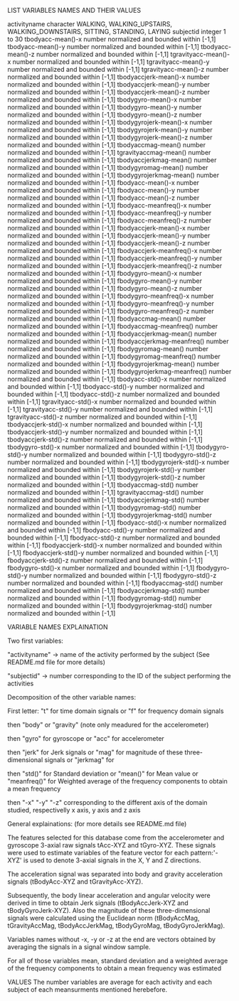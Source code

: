 LIST VARIABLES NAMES AND THEIR VALUES

activityname                character         WALKING, WALKING_UPSTAIRS, WALKING_DOWNSTAIRS, SITTING, STANDING, LAYING 
subjectid                   integer           1 to 30
tbodyacc-mean()-x           number            normalized and bounded within [-1,1]
tbodyacc-mean()-y           number            normalized and bounded within [-1,1]
tbodyacc-mean()-z           number            normalized and bounded within [-1,1]
tgravityacc-mean()-x        number            normalized and bounded within [-1,1]
tgravityacc-mean()-y        number            normalized and bounded within [-1,1]
tgravityacc-mean()-z        number            normalized and bounded within [-1,1]
tbodyaccjerk-mean()-x       number            normalized and bounded within [-1,1]
tbodyaccjerk-mean()-y       number            normalized and bounded within [-1,1]
tbodyaccjerk-mean()-z       number            normalized and bounded within [-1,1]
tbodygyro-mean()-x          number            normalized and bounded within [-1,1]
tbodygyro-mean()-y          number            normalized and bounded within [-1,1]
tbodygyro-mean()-z          number            normalized and bounded within [-1,1]
tbodygyrojerk-mean()-x      number            normalized and bounded within [-1,1]
tbodygyrojerk-mean()-y      number            normalized and bounded within [-1,1]
tbodygyrojerk-mean()-z      number            normalized and bounded within [-1,1]
tbodyaccmag-mean()          number            normalized and bounded within [-1,1]
tgravityaccmag-mean()       number            normalized and bounded within [-1,1]
tbodyaccjerkmag-mean()      number            normalized and bounded within [-1,1]
tbodygyromag-mean()         number            normalized and bounded within [-1,1]
tbodygyrojerkmag-mean()     number            normalized and bounded within [-1,1]
fbodyacc-mean()-x           number            normalized and bounded within [-1,1]
fbodyacc-mean()-y           number            normalized and bounded within [-1,1]
fbodyacc-mean()-z           number            normalized and bounded within [-1,1]
fbodyacc-meanfreq()-x       number            normalized and bounded within [-1,1]
fbodyacc-meanfreq()-y       number            normalized and bounded within [-1,1]
fbodyacc-meanfreq()-z       number            normalized and bounded within [-1,1]
fbodyaccjerk-mean()-x       number            normalized and bounded within [-1,1]
fbodyaccjerk-mean()-y       number            normalized and bounded within [-1,1]
fbodyaccjerk-mean()-z       number            normalized and bounded within [-1,1]
fbodyaccjerk-meanfreq()-x   number            normalized and bounded within [-1,1]
fbodyaccjerk-meanfreq()-y   number            normalized and bounded within [-1,1]
fbodyaccjerk-meanfreq()-z   number            normalized and bounded within [-1,1]
fbodygyro-mean()-x          number            normalized and bounded within [-1,1]
fbodygyro-mean()-y          number            normalized and bounded within [-1,1]
fbodygyro-mean()-z          number            normalized and bounded within [-1,1]
fbodygyro-meanfreq()-x      number            normalized and bounded within [-1,1]
fbodygyro-meanfreq()-y      number            normalized and bounded within [-1,1]
fbodygyro-meanfreq()-z      number            normalized and bounded within [-1,1]
fbodyaccmag-mean()          number            normalized and bounded within [-1,1]
fbodyaccmag-meanfreq()      number            normalized and bounded within [-1,1]
fbodyaccjerkmag-mean()      number            normalized and bounded within [-1,1]
fbodyaccjerkmag-meanfreq()  number            normalized and bounded within [-1,1]
fbodygyromag-mean()         number            normalized and bounded within [-1,1]
fbodygyromag-meanfreq()     number            normalized and bounded within [-1,1]
fbodygyrojerkmag-mean()     number            normalized and bounded within [-1,1]
fbodygyrojerkmag-meanfreq() number            normalized and bounded within [-1,1]
tbodyacc-std()-x            number            normalized and bounded within [-1,1]
tbodyacc-std()-y            number            normalized and bounded within [-1,1]
tbodyacc-std()-z            number            normalized and bounded within [-1,1]
tgravityacc-std()-x         number            normalized and bounded within [-1,1]
tgravityacc-std()-y         number            normalized and bounded within [-1,1]
tgravityacc-std()-z         number            normalized and bounded within [-1,1]
tbodyaccjerk-std()-x        number            normalized and bounded within [-1,1]
tbodyaccjerk-std()-y        number            normalized and bounded within [-1,1]
tbodyaccjerk-std()-z        number            normalized and bounded within [-1,1]
tbodygyro-std()-x           number            normalized and bounded within [-1,1]
tbodygyro-std()-y           number            normalized and bounded within [-1,1]
tbodygyro-std()-z           number            normalized and bounded within [-1,1]
tbodygyrojerk-std()-x       number            normalized and bounded within [-1,1]
tbodygyrojerk-std()-y       number            normalized and bounded within [-1,1]
tbodygyrojerk-std()-z       number            normalized and bounded within [-1,1]
tbodyaccmag-std()           number            normalized and bounded within [-1,1]
tgravityaccmag-std()        number            normalized and bounded within [-1,1]
tbodyaccjerkmag-std()       number            normalized and bounded within [-1,1]
tbodygyromag-std()          number            normalized and bounded within [-1,1]
tbodygyrojerkmag-std()      number            normalized and bounded within [-1,1]
fbodyacc-std()-x            number            normalized and bounded within [-1,1]
fbodyacc-std()-y            number            normalized and bounded within [-1,1]
fbodyacc-std()-z            number            normalized and bounded within [-1,1]
fbodyaccjerk-std()-x        number            normalized and bounded within [-1,1]
fbodyaccjerk-std()-y        number            normalized and bounded within [-1,1]
fbodyaccjerk-std()-z        number            normalized and bounded within [-1,1]
fbodygyro-std()-x           number            normalized and bounded within [-1,1]
fbodygyro-std()-y           number            normalized and bounded within [-1,1]
fbodygyro-std()-z           number            normalized and bounded within [-1,1]
fbodyaccmag-std()           number            normalized and bounded within [-1,1]
fbodyaccjerkmag-std()       number            normalized and bounded within [-1,1]
fbodygyromag-std()          number            normalized and bounded within [-1,1]
fbodygyrojerkmag-std()      number            normalized and bounded within [-1,1]


VARIABLE NAMES EXPLAINATION

  Two first variables:

"activityname" -> name of the activity performed by the subject (See README.md file for more details)

"subjectid" -> number corresponding to the ID of the subject performing the activities
        

  Decomposition of the other variable names:
  
First letter: "t" for time domain signals or
              "f" for frequency domain signals
              
then  "body" or
      "gravity" (note only meadured for the accelerometer)
      
then  "gyro" for gyroscope or
      "acc" for accelerometer
      
then  "jerk" for Jerk signals or
      "mag" for magnitude of these three-dimensional signals or
      "jerkmag" for 
      
then  "std()" for Standard deviation or 
      "mean()" for Mean value or 
      "meanfreq()" for Weighted average of the frequency components to obtain a mean frequency

then "-x" "-y" "-z" corresponding to the different axis of the domain studied, respectivelly x axis, y axis and z axis


  General explainations: (for more details see README.md file)
  
The features selected for this database come from the accelerometer and gyroscope 3-axial raw signals tAcc-XYZ and tGyro-XYZ. These signals were used to estimate variables of the feature vector for each pattern:'-XYZ' is used to denote 3-axial signals in the X, Y and Z directions.

The acceleration signal was separated into body and gravity acceleration signals (tBodyAcc-XYZ and tGravityAcc-XYZ).

Subsequently, the body linear acceleration and angular velocity were derived in time to obtain Jerk signals (tBodyAccJerk-XYZ and tBodyGyroJerk-XYZ). Also the magnitude of these three-dimensional signals were calculated using the Euclidean norm (tBodyAccMag, tGravityAccMag, tBodyAccJerkMag, tBodyGyroMag, tBodyGyroJerkMag). 

Variables names without -x, -y or -z at the end are vectors obtained by averaging the signals in a signal window sample.

For all of those variables mean, standard deviation and a weighted average of the frequency components to obtain a mean frequency was estimated

VALUES
The number variables are average for each activity and each subject of each meansurments mentioned herebefore.


